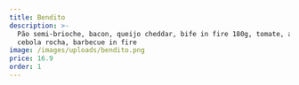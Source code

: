 ```yaml
---
title: Bendito
description: >-
  Pão semi-brioche, bacon, queijo cheddar, bife in fire 180g, tomate, alface,
  cebola rocha, barbecue in fire
image: /images/uploads/bendito.png
price: 16.9
order: 1
---
```


